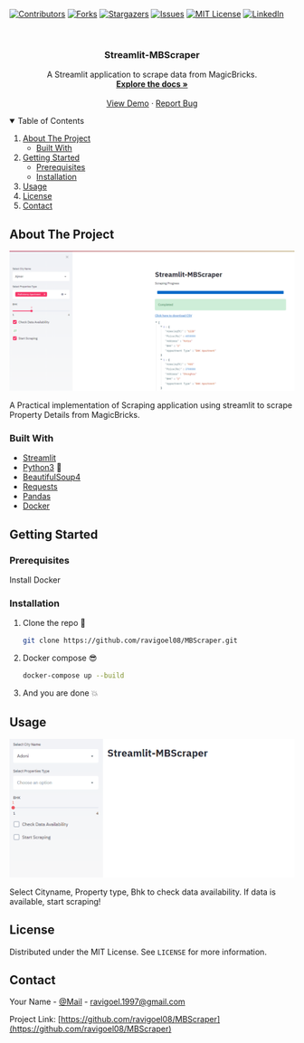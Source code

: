 <!-- PROJECT SHIELDS -->
<!--
*** I'm using markdown "reference style" links for readability.
*** Reference links are enclosed in brackets [ ] instead of parentheses ( ).
*** See the bottom of this document for the declaration of the reference variables
*** for contributors-url, forks-url, etc. This is an optional, concise syntax you may use.
*** https://www.markdownguide.org/basic-syntax/#reference-style-links
-->
[![Contributors][contributors-shield]][contributors-url]
[![Forks][forks-shield]][forks-url]
[![Stargazers][stars-shield]][stars-url]
[![Issues][issues-shield]][issues-url]
[![MIT License][license-shield]][license-url]
[![LinkedIn][linkedin-shield]][linkedin-url]


<!-- PROJECT LOGO -->
<br />
<p align="center">
  <h3 align="center">Streamlit-MBScraper</h3>

  <p align="center">
    A Streamlit application to scrape data from MagicBricks.
    <br />
    <a href="https://github.com/ravigoel08/MBScraper"><strong>Explore the docs »</strong></a>
    <br />
    <br />
    <a href="https://github.com/ravigoel08/MBScraper/blob/master/assets/demo1.gif">View Demo</a>
    ·
    <a href="https://github.com/ravigoel08/MBScraper/issues">Report Bug</a>
  </p>
</p>


<!-- TABLE OF CONTENTS -->
<details open="open">
  <summary>Table of Contents</summary>
  <ol>
    <li>
      <a href="#about-the-project">About The Project</a>
      <ul>
        <li><a href="#built-with">Built With</a></li>
      </ul>
    </li>
    <li>
      <a href="#getting-started">Getting Started</a>
      <ul>
        <li><a href="#prerequisites">Prerequisites</a></li>
        <li><a href="#installation">Installation</a></li>
      </ul>
    </li>
    <li><a href="#usage">Usage</a></li>
    <li><a href="#license">License</a></li>
    <li><a href="#contact">Contact</a></li>
  </ol>
</details>



<!-- ABOUT THE PROJECT -->
## About The Project 

![Product Name Screen Shot](assets/project_screenshot.png)

 A Practical implementation of Scraping application using streamlit to scrape Property Details from MagicBricks. 


### Built With 

* [Streamlit](https://www.streamlit.io/)
* [Python3](https://www.python.org/) :snake:
* [BeautifulSoup4](https://pypi.org/project/beautifulsoup4/)
* [Requests](https://requests.readthedocs.io/en/master/)
* [Pandas](https://pandas.pydata.org/)
* [Docker](https://www.docker.com/)


<!-- GETTING STARTED -->
## Getting Started 


### Prerequisites 

Install Docker

### Installation 

1. Clone the repo :eyes:
   ```sh
   git clone https://github.com/ravigoel08/MBScraper.git
   ```
2. Docker compose :sunglasses:
   ```sh
   docker-compose up --build
   ```
3. And you are done :boom:



<!-- USAGE EXAMPLES -->
## Usage 

![demo gif](assets/demo1.gif)

Select Cityname, Property type, Bhk to check data availability. If data is available, start scraping!



<!-- LICENSE -->
## License 

Distributed under the MIT License. See `LICENSE` for more information.



<!-- CONTACT -->
## Contact

Your Name - [@Mail](ravigoel.1997@gmail.com) - ravigoel.1997@gmail.com

Project Link: [https://github.com/ravigoel08/MBScraper](https://github.com/ravigoel08/MBScraper)




<!-- MARKDOWN LINKS & IMAGES -->
<!-- https://www.markdownguide.org/basic-syntax/#reference-style-links -->


[contributors-shield]: https://img.shields.io/github/contributors/ravigoel08/MBScraper?style=for-the-badge
[contributors-url]: https://github.com/ravigoel08/MBScraper/graphs/contributors
[forks-url]: https://github.com/ravigoel08/MBScraper/network/members
[forks-shield]: https://img.shields.io/github/forks/ravigoel08/MBScraper?style=for-the-badge
[stars-shield]: https://img.shields.io/github/stars/ravigoel08/MBScraper?style=for-the-badge
[stars-url]: https://github.com/ravigoel08/MBScraper/stargazers
[issues-shield]: https://img.shields.io/github/issues/ravigoel08/MBScraper?style=for-the-badge
[issues-url]: https://github.com/ravigoel08/MBScraper/issues
[license-shield]: https://img.shields.io/github/license/ravigoel08/MBScraper?style=for-the-badge
[license-url]: https://github.com/ravigoel08/MBScraper/blob/master/LICENSE.md
[linkedin-shield]: https://img.shields.io/badge/-LinkedIn-black.svg?style=for-the-badge&logo=linkedin&colorB=555
[linkedin-url]: https://www.linkedin.com/in/ravi-goyal52/
